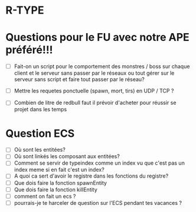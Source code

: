 # R-TYPE

# Questions pour le FU avec notre APE préféré!!!

- [ ] Fait-on un script pour le comportement des monstres / boss sur chaque client et le serveur sans passer par le réseaux ou tout gérer sur le serveur sans script et faire tout passer par le réseau?
- [ ] Mettre les requetes ponctuelle (spawn, mort, tirs) en UDP / TCP ?
- [ ] Combien de litre de redbull faut il prévoir d'acheter pour réussir se projet dans les temps



# Question ECS

- [ ] Où sont les entitées?
- [ ] Où sont linkés les composant aux entitées?
- [ ] Comment se servir de typeindex comme un index vu que c'est pas un index meme si en fait c'est un index?
- [ ] A quoi ca sert d'avoir le registre dans les fonctions du registre?
- [ ] Que dois faire la fonction spawnEntity
- [ ] Que dois faire la fonction killEntity
- [ ] comment on fait un ecs ?
- [ ] pourrais-je te harceler de question sur l'ECS pendant tes vacances ?
